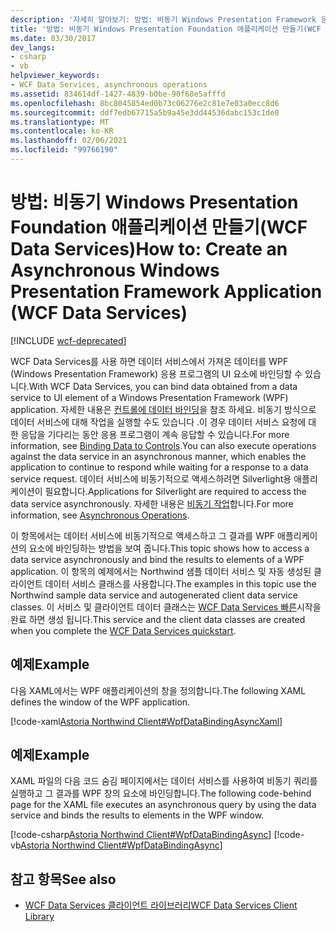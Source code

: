 ```yaml
---
description: '자세히 알아보기: 방법: 비동기 Windows Presentation Framework 응용 프로그램 만들기 (WCF Data Services)'
title: '방법: 비동기 Windows Presentation Foundation 애플리케이션 만들기(WCF Data Services)'
ms.date: 03/30/2017
dev_langs:
- csharp
- vb
helpviewer_keywords:
- WCF Data Services, asynchronous operations
ms.assetid: 834614df-1427-4839-b0be-90f68e5afffd
ms.openlocfilehash: 8bc8045854ed0b73c06276e2c81e7e03a0ecc8d6
ms.sourcegitcommit: ddf7edb67715a5b9a45e3dd44536dabc153c1de0
ms.translationtype: MT
ms.contentlocale: ko-KR
ms.lasthandoff: 02/06/2021
ms.locfileid: "99766190"
---
```

# <a name="how-to-create-an-asynchronous-windows-presentation-framework-application-wcf-data-services"></a><span data-ttu-id="95c2a-103">방법: 비동기 Windows Presentation Foundation 애플리케이션 만들기(WCF Data Services)</span><span class="sxs-lookup"><span data-stu-id="95c2a-103">How to: Create an Asynchronous Windows Presentation Framework Application (WCF Data Services)</span></span>

[!INCLUDE [wcf-deprecated](~/includes/wcf-deprecated.md)]

<span data-ttu-id="95c2a-104">WCF Data Services를 사용 하면 데이터 서비스에서 가져온 데이터를 WPF (Windows Presentation Framework) 응용 프로그램의 UI 요소에 바인딩할 수 있습니다.</span><span class="sxs-lookup"><span data-stu-id="95c2a-104">With WCF Data Services, you can bind data obtained from a data service to UI element of a Windows Presentation Framework (WPF) application.</span></span> <span data-ttu-id="95c2a-105">자세한 내용은 [컨트롤에 데이터 바인딩](binding-data-to-controls-wcf-data-services.md)을 참조 하세요. 비동기 방식으로 데이터 서비스에 대해 작업을 실행할 수도 있습니다 .이 경우 데이터 서비스 요청에 대 한 응답을 기다리는 동안 응용 프로그램이 계속 응답할 수 있습니다.</span><span class="sxs-lookup"><span data-stu-id="95c2a-105">For more information, see [Binding Data to Controls](binding-data-to-controls-wcf-data-services.md).You can also execute operations against the data service in an asynchronous manner, which enables the application to continue to respond while waiting for a response to a data service request.</span></span> <span data-ttu-id="95c2a-106">데이터 서비스에 비동기적으로 액세스하려면 Silverlight용 애플리케이션이 필요합니다.</span><span class="sxs-lookup"><span data-stu-id="95c2a-106">Applications for Silverlight are required to access the data service asynchronously.</span></span> <span data-ttu-id="95c2a-107">자세한 내용은 [비동기 작업](asynchronous-operations-wcf-data-services.md)합니다.</span><span class="sxs-lookup"><span data-stu-id="95c2a-107">For more information, see [Asynchronous Operations](asynchronous-operations-wcf-data-services.md).</span></span>  
  
 <span data-ttu-id="95c2a-108">이 항목에서는 데이터 서비스에 비동기적으로 액세스하고 그 결과를 WPF 애플리케이션의 요소에 바인딩하는 방법을 보여 줍니다.</span><span class="sxs-lookup"><span data-stu-id="95c2a-108">This topic shows how to access a data service asynchronously and bind the results to elements of a WPF application.</span></span> <span data-ttu-id="95c2a-109">이 항목의 예제에서는 Northwind 샘플 데이터 서비스 및 자동 생성된 클라이언트 데이터 서비스 클래스를 사용합니다.</span><span class="sxs-lookup"><span data-stu-id="95c2a-109">The examples in this topic use the Northwind sample data service and autogenerated client data service classes.</span></span> <span data-ttu-id="95c2a-110">이 서비스 및 클라이언트 데이터 클래스는 [WCF Data Services 빠른](quickstart-wcf-data-services.md)시작을 완료 하면 생성 됩니다.</span><span class="sxs-lookup"><span data-stu-id="95c2a-110">This service and the client data classes are created when you complete the [WCF Data Services quickstart](quickstart-wcf-data-services.md).</span></span>  
  
## <a name="example"></a><span data-ttu-id="95c2a-111">예제</span><span class="sxs-lookup"><span data-stu-id="95c2a-111">Example</span></span>  

 <span data-ttu-id="95c2a-112">다음 XAML에서는 WPF 애플리케이션의 창을 정의합니다.</span><span class="sxs-lookup"><span data-stu-id="95c2a-112">The following XAML defines the window of the WPF application.</span></span>  
  
 [!code-xaml[Astoria Northwind Client#WpfDataBindingAsyncXaml](../../../../samples/snippets/visualbasic/VS_Snippets_Misc/astoria_northwind_client/vb/customerordersasync.xaml#wpfdatabindingasyncxaml)]  
  
## <a name="example"></a><span data-ttu-id="95c2a-113">예제</span><span class="sxs-lookup"><span data-stu-id="95c2a-113">Example</span></span>  

 <span data-ttu-id="95c2a-114">XAML 파일의 다음 코드 숨김 페이지에서는 데이터 서비스를 사용하여 비동기 쿼리를 실행하고 그 결과를 WPF 창의 요소에 바인딩합니다.</span><span class="sxs-lookup"><span data-stu-id="95c2a-114">The following code-behind page for the XAML file executes an asynchronous query by using the data service and binds the results to elements in the WPF window.</span></span>  
  
 [!code-csharp[Astoria Northwind Client#WpfDataBindingAsync](../../../../samples/snippets/csharp/VS_Snippets_Misc/astoria_northwind_client/cs/customerordersasync.xaml.cs#wpfdatabindingasync)]
 [!code-vb[Astoria Northwind Client#WpfDataBindingAsync](../../../../samples/snippets/visualbasic/VS_Snippets_Misc/astoria_northwind_client/vb/customerordersasync.xaml.vb#wpfdatabindingasync)]  
  
## <a name="see-also"></a><span data-ttu-id="95c2a-115">참고 항목</span><span class="sxs-lookup"><span data-stu-id="95c2a-115">See also</span></span>

- [<span data-ttu-id="95c2a-116">WCF Data Services 클라이언트 라이브러리</span><span class="sxs-lookup"><span data-stu-id="95c2a-116">WCF Data Services Client Library</span></span>](wcf-data-services-client-library.md)
